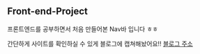 ## Front-end-Project
프론트엔드를 공부하면서 처음 만들어본 Nav바 입니다 ㅎㅎ

간단하게 사이트를 확인하실 수 있게 블로그에 캡쳐해놨어요!!
[블로그 주소](https://velog.io/@wo416/%EC%A3%BC%EB%8B%88%EC%96%B4-%EA%B0%9C%EB%B0%9C%EC%9E%90%EA%B0%80-%EB%90%98%EA%B3%A0-%EC%8B%B6%EB%8B%A4-Day-3)

